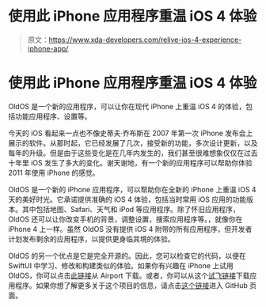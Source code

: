 # 使用此 iPhone 应用程序重温 iOS 4 体验

> 原文：<https://www.xda-developers.com/relive-ios-4-experience-iphone-app/>

# 使用此 iPhone 应用程序重温 iOS 4 体验

OldOS 是一个新的应用程序，可以让你在现代 iPhone 上重温 iOS 4 的体验，包括功能应用程序、设置等。

今天的 iOS 看起来一点也不像史蒂夫·乔布斯在 2007 年第一次 iPhone 发布会上展示的软件。从那时起，它已经发展了几次，接受新的功能，多次设计更新，以及每年的升级。但是由于这些变化是在几年内发生的，我们甚至很难想象仅仅在过去十年里 iOS 发生了多大的变化。谢天谢地，有一个新的应用程序可以帮助你体验 2011 年使用 iPhone 的感觉。

OldOS 是一个新的 iPhone 应用程序，可以帮助你在全新的 iPhone 上重温 iOS 4 天的美好时光。它承诺提供准确的 iOS 4 体验，包括当时常用 iOS 应用的功能版本。其中包括地图、Safari、天气和 iPod 等应用程序。除了怀旧应用程序，OldOS 还可以让你改变手机的背景，调整设置，搜索应用程序等。，就像你在 iPhone 4 上一样。虽然 OldOS 没有提供 iOS 4 附带的所有应用程序，但开发者计划发布剩余的应用程序，以提供更身临其境的体验。

OldOS 的另一个优点是它是完全开源的。因此，您可以检查它的代码，以便在 SwiftUI 中学习、修改和构建类似的体验。如果你有兴趣在 iPhone 上试用 OldOS，你可以点击[此链接](https://app.airport.community/app/recwm2OPB9kpLNAxC)从 Airport 下载。或者，你可以从这个[试飞链接](https://testflight.apple.com/join/67C9v9VB)下载应用程序。如果你想了解更多关于这个项目的信息，请点击[这个链接](https://github.com/zzanehip/The-OldOS-Project)进入 GitHub 页面。